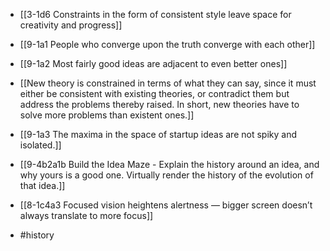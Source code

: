 - [[3-1d6 Constraints in the form of consistent style leave space for creativity and progress]]
- [[9-1a1 People who converge upon the truth converge with each other]]
- [[9-1a2 Most fairly good ideas are adjacent to even better ones]]

- [[New theory is constrained in terms of what they can say, since it must either be consistent with existing theories, or contradict them but address the problems thereby raised. In short, new theories have to solve more problems than existent ones.]]
- [[9-1a3 The maxima in the space of startup ideas are not spiky and isolated.]]
- [[9-4b2a1b Build the Idea Maze - Explain the history around an idea, and why yours is a good one. Virtually render the history of the evolution of that idea.]]

- [[8-1c4a3 Focused vision heightens alertness — bigger screen doesn’t always translate to more focus]]

- #history
